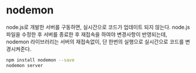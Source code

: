 # nodemon

node.js로 개발한 서버를 구동하면, 실시간으로 코드가 업데이트 되지 않는다. node.js 파일을 수정한 후 서버를 종료한 후 재접속을 하여야 변경사항이 반영되는데, nodemon 라이브러리는 서버의 재접속없이, 단 한번의 실행으로 실시간으로 코드를 변경시켜준다.

```bash
npm install nodemon --save
nodemon server
```

